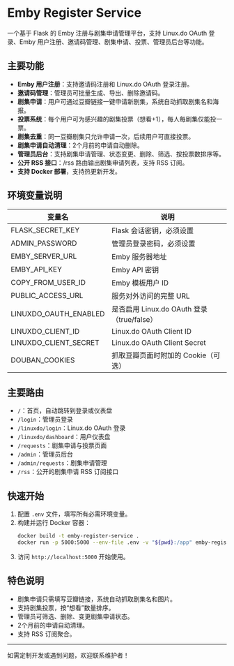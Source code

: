 # Emby Register Service

一个基于 Flask 的 Emby 注册与剧集申请管理平台，支持 Linux.do OAuth 登录、Emby 用户注册、邀请码管理、剧集申请、投票、管理员后台等功能。

## 主要功能

- **Emby 用户注册**：支持邀请码注册和 Linux.do OAuth 登录注册。
- **邀请码管理**：管理员可批量生成、导出、删除邀请码。
- **剧集申请**：用户可通过豆瓣链接一键申请新剧集，系统自动抓取剧集名和海报。
- **投票系统**：每个用户可为感兴趣的剧集投票（想看+1），每人每剧集仅能投一票。
- **剧集去重**：同一豆瓣剧集只允许申请一次，后续用户可直接投票。
- **剧集申请自动清理**：2个月前的申请自动删除。
- **管理员后台**：支持剧集申请管理、状态变更、删除、筛选、按投票数排序等。
- **公开 RSS 接口**：/rss 路由输出剧集申请列表，支持 RSS 订阅。
- **支持 Docker 部署**，支持热更新开发。

## 环境变量说明

| 变量名              | 说明                                   |
|---------------------|----------------------------------------|
| FLASK_SECRET_KEY    | Flask 会话密钥，必须设置               |
| ADMIN_PASSWORD      | 管理员登录密码，必须设置               |
| EMBY_SERVER_URL     | Emby 服务器地址                        |
| EMBY_API_KEY        | Emby API 密钥                          |
| COPY_FROM_USER_ID   | Emby 模板用户 ID                       |
| PUBLIC_ACCESS_URL   | 服务对外访问的完整 URL                 |
| LINUXDO_OAUTH_ENABLED | 是否启用 Linux.do OAuth 登录（true/false）|
| LINUXDO_CLIENT_ID   | Linux.do OAuth Client ID               |
| LINUXDO_CLIENT_SECRET | Linux.do OAuth Client Secret           |
| DOUBAN_COOKIES      | 抓取豆瓣页面时附加的 Cookie（可选）     |

## 主要路由

- `/`：首页，自动跳转到登录或仪表盘
- `/login`：管理员登录
- `/linuxdo/login`：Linux.do OAuth 登录
- `/linuxdo/dashboard`：用户仪表盘
- `/requests`：剧集申请与投票页面
- `/admin`：管理员后台
- `/admin/requests`：剧集申请管理
- `/rss`：公开的剧集申请 RSS 订阅接口

## 快速开始

1. 配置 `.env` 文件，填写所有必需环境变量。
2. 构建并运行 Docker 容器：
   ```sh
   docker build -t emby-register-service .
   docker run -p 5000:5000 --env-file .env -v "${pwd}:/app" emby-register-service
   ```
3. 访问 `http://localhost:5000` 开始使用。

## 特色说明

- 剧集申请只需填写豆瓣链接，系统自动抓取剧集名和图片。
- 支持剧集投票，按“想看”数量排序。
- 管理员可筛选、删除、变更剧集申请状态。
- 2个月前的申请自动清理。
- 支持 RSS 订阅聚合。

---

如需定制开发或遇到问题，欢迎联系维护者！

